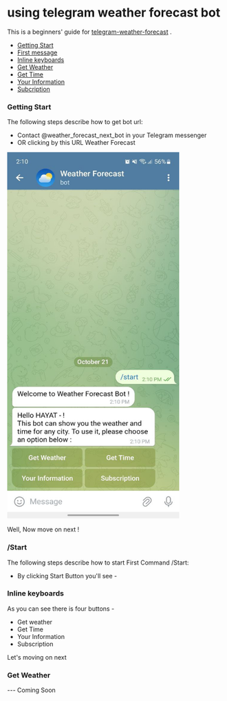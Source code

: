 # using telegram weather forecast bot


This is a beginners' guide for [telegram-weather-forecast](https://github.com/yagop/node-telegram-bot-api) .


 - [Getting Start](#getting-start)
 - [First message](#first+message)
 - [Inline keyboards](#Inline+Keybords)
 - [Get Weather](#get-weather)
 - [Get Time](#get-time)
 - [Your Information](#your-information)
 - [Subcription](#subcription)

 <a name="getting-start"></a>
### Getting Start
The following steps describe how to get bot url:
- Contact @weather_forecast_next_bot in your Telegram messenger
- OR clicking by this URL Weather Forecast

<img src="https://raw.githubusercontent.com/HayatEmraan/weather-forecast-panel/main/public/logo/weather-bot.jpg" height="850" width="400">

Well, Now move on next !

 <a name="first+message"></a>
### /Start
The following steps describe how to start First Command /Start:

- By clicking Start Button you'll see - 


 <a name="Inline+Keybords"></a>
### Inline keyboards

As you can see there is four buttons -
- Get weather 
- Get Time
- Your Information 
- Subscription

Let's moving on next 

 <a name="get-weather"></a>
### Get Weather

--- Coming Soon
